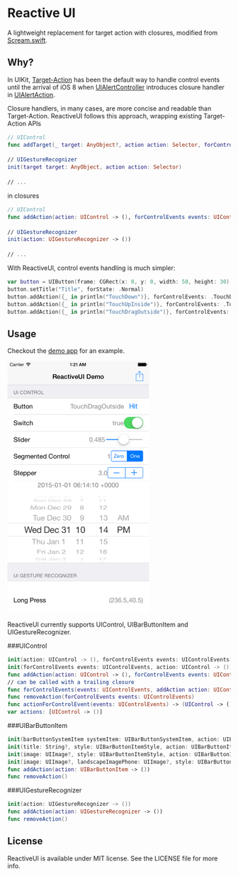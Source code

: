 # Reactive UI
A lightweight replacement for target action with closures, modified from [Scream.swift](https://github.com/tangplin/Scream.swift).

Why?
---

In UIKit, [Target-Action](https://developer.apple.com/library/ios/documentation/General/Conceptual/CocoaEncyclopedia/Target-Action/Target-Action.html) has been the default way to handle control events until the arrival of iOS 8 when [UIAlertController](https://developer.apple.com/library/ios/documentation/UIKit/Reference/UIAlertController_class/) introduces closure handler in [UIAlertAction](https://developer.apple.com/library/ios/documentation/UIKit/Reference/UIAlertAction_Class/index.html#//apple_ref/swift/cl/UIAlertAction).

Closure handlers, in many cases, are more concise and readable than Target-Action. ReactiveUI follows this approach, wrapping existing Target-Action APIs
~~~swift
// UIControl
func addTarget(_ target: AnyObject?, action action: Selector, forControlEvents controlEvents: UIControlEvents)

// UIGestureRecognizer
init(target target: AnyObject, action action: Selector)

// ...
~~~
in closures
~~~swift
// UIControl
func addAction(action: UIControl -> (), forControlEvents events: UIControlEvents)

// UIGestureRecognizer
init(action: UIGestureRecognizer -> ())

// ...
~~~

With ReactiveUI, control events handling is much simpler:
~~~swift
var button = UIButton(frame: CGRect(x: 0, y: 0, width: 50, height: 30))
button.setTitle("Title", forState: .Normal)
button.addAction({_ in println("TouchDown")}, forControlEvents: .TouchDown)
button.addAction({_ in println("TouchUpInside")}, forControlEvents: .TouchUpInside)
button.addAction({_ in println("TouchDragOutside")}, forControlEvents: .TouchDragOutside)
~~~

Usage
---
Checkout the [demo app](https://github.com/zhxnlai/ReactiveUI/tree/master/ReactiveUIDemo) for an example.

[<img width="320 px" src="Previews/screenshot.png"/>](https://github.com/zhxnlai/ReactiveUI/tree/master/ReactiveUIDemo)

ReactiveUI currently supports UIControl, UIBarButtonItem and UIGestureRecognizer.

###UIControl
~~~swift
init(action: UIControl -> (), forControlEvents events: UIControlEvents)
init(forControlEvents events: UIControlEvents, action: UIControl -> ())
func addAction(action: UIControl -> (), forControlEvents events: UIControlEvents)
// can be called with a trailing closure
func forControlEvents(events: UIControlEvents, addAction action: UIControl -> ())
func removeAction(forControlEvents events: UIControlEvents)
func actionForControlEvent(events: UIControlEvents) -> (UIControl -> ())?
var actions: [UIControl -> ()]
~~~
###UIBarButtonItem
~~~swift
init(barButtonSystemItem systemItem: UIBarButtonSystemItem, action: UIBarButtonItem -> ())
init(title: String?, style: UIBarButtonItemStyle, action: UIBarButtonItem -> ())
init(image: UIImage?, style: UIBarButtonItemStyle, action: UIBarButtonItem -> ())
init(image: UIImage?, landscapeImagePhone: UIImage?, style: UIBarButtonItemStyle, action: UIBarButtonItem -> ())
func addAction(action: UIBarButtonItem -> ())
func removeAction()
~~~
###UIGestureRecognizer
~~~swift
init(action: UIGestureRecognizer -> ())
func addAction(action: UIGestureRecognizer -> ())
func removeAction()
~~~

License
---
ReactiveUI is available under MIT license. See the LICENSE file for more info.
